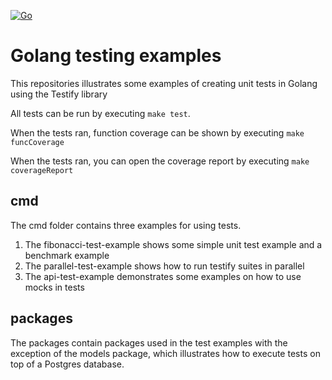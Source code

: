 [![Go](https://github.com/sunil-vsco/go-testing-examples/actions/workflows/go-tests.yml/badge.svg?event=push)](https://github.com/sunil-vsco/go-testing-examples/actions/workflows/go-tests.yml)

# Golang testing examples

This repositories illustrates some examples of creating unit tests in Golang using the Testify library

All tests can be run by executing `make test`. 

When the tests ran, function coverage can be shown by executing `make funcCoverage`

When the tests ran, you can open the coverage report by executing `make coverageReport`

## cmd

The cmd folder contains three examples for using tests.
1. The fibonacci-test-example shows some simple unit test example and a benchmark example
2. The parallel-test-example shows how to run testify suites in parallel
3. The api-test-example demonstrates some examples on how to use mocks in tests

## packages

The packages contain packages used in the test examples with the exception of the models package, which illustrates how to execute tests on top of a Postgres database.
